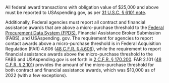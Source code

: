 All federal award transactions with obligation value of \$25,000 and
above must be reported to USAspending.gov, as per [31 U.S.C. § 6101 note](https://uscode.house.gov/view.xhtml?req=(title:31%20section:6101%20edition:prelim)%20OR%20(granuleid:USC-prelim-title31-section6101)&f=treesort&edition=prelim&num=0&jumpTo=true).

Additionally, Federal agencies must report all contract and
financial assistance awards that are above a micro-purchase
threshold to the [Federal Procurement Data System (FPDS)](https://www.fpds.gov/), Financial
Assistance Broker Submission (FABS), and USAspending. gov. The
requirement for agencies to report contact awards above a
micro-purchase threshold is in Federal Acquisition Regulation (FAR) 4.606
([48 C.F.R. § 4.606](https://www.ecfr.gov/current/title-48/chapter-1/subchapter-A/part-4/subpart-4.6/section-4.606)), while the requirement to report financial
assistance awards above the micro-purchase threshold to the FABS and
USAspending.gov is set forth in [2 C.F.R. § 170.200](https://www.ecfr.gov/current/title-2/subtitle-A/chapter-I/part-170/subpart-B/section-170.200). FAR 2.101 ([48
C.F.R. § 2.101](https://www.ecfr.gov/current/title-48/chapter-1/subchapter-A/part-2/subpart-2.1)) provides the amount of the micro-purchase threshold for
both contract and financial assistance awards, which was \$10,000 as of 
2022 (with a few exceptions).